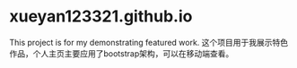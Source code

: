 # xueyan123321.github.io
This project is for my demonstrating featured work.
这个项目用于我展示特色作品，个人主页主要应用了bootstrap架构，可以在移动端查看。
